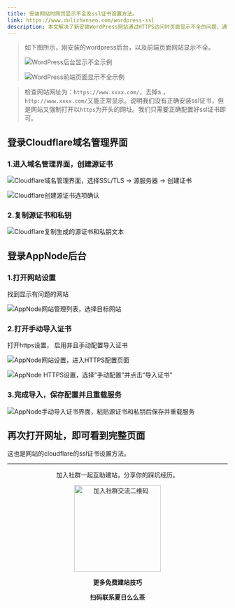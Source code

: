 ```yaml
---
title: 安装网站时网页显示不全及ssl证书设置方法。
link: https://www.dulizhanseo.com/wordpress-ssl
description: 本文解决了新安装WordPress网站通过HTTPS访问时页面显示不全的问题，通常由SSL证书配置不当引起。文中详细介绍了如何在Cloudflare生成源证书，并在AppNode后台手动导入该证书以正确启用HTTPS，从而确保网站完整显示。
---
```


> 如下图所示，刚安装的wordpress后台，以及前端页面网站显示不全。
>
> ![WordPress后台显示不全示例](https://cos.files.maozhishi.com/小书匠/1702014708150.png)
>
> ![WordPress前端页面显示不全示例](https://cos.files.maozhishi.com/小书匠/1702014708154.png)

> 检查网站网址为：`https://www.xxxx.com/`，去掉s ，`http://www.xxxx.com/`又能正常显示。说明我们没有正确安装ssl证书，但是网站又强制打开以`https`为开头的网址。我们只需要正确配置好ssl证书即可。

## 登录Cloudflare域名管理界面 

### 1.进入域名管理界面，创建源证书 

![Cloudflare域名管理界面，选择SSL/TLS -> 源服务器 -> 创建证书](https://cos.files.maozhishi.com/小书匠/1702014708155.png)

![Cloudflare创建源证书选项确认](https://cos.files.maozhishi.com/小书匠/1702014708156.png)

### 2.复制源证书和私钥 

![Cloudflare复制生成的源证书和私钥文本](https://cos.files.maozhishi.com/小书匠/1702014708157.png)

## 登录AppNode后台 

### 1.打开网站设置 

找到显示有问题的网站

![AppNode网站管理列表，选择目标网站](https://cos.files.maozhishi.com/小书匠/1702014708160.png)

### 2.打开手动导入证书 

打开https设置， 启用并且手动配置导入证书

![AppNode网站设置，进入HTTPS配置页面](https://cos.files.maozhishi.com/小书匠/1702014708161.png)

![AppNode HTTPS设置，选择“手动配置”并点击“导入证书”](https://cos.files.maozhishi.com/小书匠/1702014708162.png)

### 3.完成导入，保存配置并且重载服务 

![AppNode手动导入证书界面，粘贴源证书和私钥后保存并重载服务](https://cos.files.maozhishi.com/小书匠/1702014708163.png)

## 再次打开网址，即可看到完整页面 

这也是网站的cloudflare的ssl证书设置方法。

---

<p style="text-align: center;">加入社群一起互助建站，分享你的踩坑经历。</p>
<p style="text-align: center;"><img src="https://cos.files.maozhishi.com/public/attachments/lfx/1670844224159.png" width="198" alt="加入社群交流二维码" /></p>
<p style="text-align: center;"><strong>更多免费建站技巧</strong></p>
<p style="text-align: center;"><strong>扫码联系夏日么么茶</strong></p>
